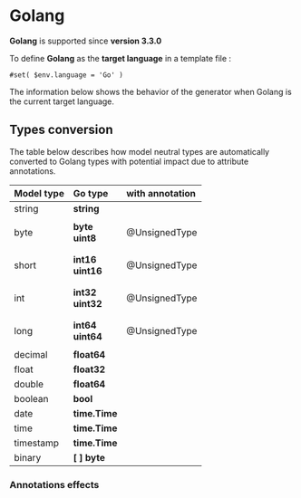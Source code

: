 # Golang

**Golang** is supported since **version 3.3.0**

To define **Golang** as the **target language** in a template file :

```text
#set( $env.language = 'Go' )
```

The information below shows the behavior of the generator when Golang is the current target language.

## Types conversion 

The table below describes how model neutral types are automatically converted to Golang types with potential impact due to attribute annotations.

<table>
  <thead>
    <tr>
      <th style="text-align:left">Model type</th>
      <th style="text-align:left">Go type</th>
      <th style="text-align:left">with annotation</th>
    </tr>
  </thead>
  <tbody>
    <tr>
      <td style="text-align:left">string</td>
      <td style="text-align:left"><b>string</b>
      </td>
      <td style="text-align:left"></td>
    </tr>
    <tr>
      <td style="text-align:left">byte</td>
      <td style="text-align:left"><b>byte <br />uint8</b>
      </td>
      <td style="text-align:left">
        <p></p>
        <p>@UnsignedType</p>
      </td>
    </tr>
    <tr>
      <td style="text-align:left">short</td>
      <td style="text-align:left"><b>int16 <br />uint16</b>
      </td>
      <td style="text-align:left">
        <p></p>
        <p>@UnsignedType</p>
      </td>
    </tr>
    <tr>
      <td style="text-align:left">int</td>
      <td style="text-align:left"><b>int32 <br />uint32</b>
      </td>
      <td style="text-align:left">
        <p></p>
        <p>@UnsignedType</p>
      </td>
    </tr>
    <tr>
      <td style="text-align:left">long</td>
      <td style="text-align:left"><b>int64<br />uint64</b>
      </td>
      <td style="text-align:left">
        <p></p>
        <p>@UnsignedType</p>
      </td>
    </tr>
    <tr>
      <td style="text-align:left">decimal</td>
      <td style="text-align:left"><b>float64</b>
      </td>
      <td style="text-align:left"></td>
    </tr>
    <tr>
      <td style="text-align:left">float</td>
      <td style="text-align:left"><b>float32</b>
      </td>
      <td style="text-align:left"></td>
    </tr>
    <tr>
      <td style="text-align:left">double</td>
      <td style="text-align:left"><b>float64</b>
      </td>
      <td style="text-align:left"></td>
    </tr>
    <tr>
      <td style="text-align:left">boolean</td>
      <td style="text-align:left"><b>bool</b>
      </td>
      <td style="text-align:left"></td>
    </tr>
    <tr>
      <td style="text-align:left">date</td>
      <td style="text-align:left"><b>time.Time</b>
      </td>
      <td style="text-align:left"></td>
    </tr>
    <tr>
      <td style="text-align:left">time</td>
      <td style="text-align:left"><b>time.Time</b>
      </td>
      <td style="text-align:left"></td>
    </tr>
    <tr>
      <td style="text-align:left">timestamp</td>
      <td style="text-align:left"><b>time.Time</b>
      </td>
      <td style="text-align:left"></td>
    </tr>
    <tr>
      <td style="text-align:left">binary</td>
      <td style="text-align:left"><b>[ ] byte</b>
      </td>
      <td style="text-align:left"></td>
    </tr>
  </tbody>
</table>

### Annotations effects 

